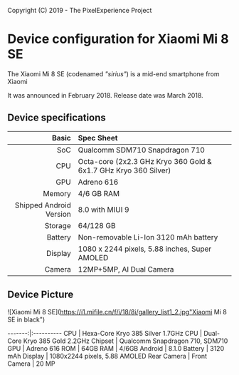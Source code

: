 Copyright (C) 2019 - The PixelExperience Project

Device configuration for Xiaomi Mi 8 SE
============================================

The Xiaomi Mi 8 SE (codenamed _"sirius"_) is a mid-end smartphone from Xiaomi

It was announced in February 2018. Release date was March 2018.

## Device specifications

Basic   | Spec Sheet
-------:|:-------------------------
SoC     | Qualcomm SDM710 Snapdragon 710
CPU     | Octa-core (2x2.3 GHz Kryo 360 Gold & 6x1.7 GHz Kryo 360 Silver)
GPU     | Adreno 616
Memory  | 4/6 GB RAM
Shipped Android Version | 8.0 with MIUI 9
Storage | 64/128 GB
Battery | Non-removable Li-Ion 3120 mAh battery
Display | 1080 x 2244 pixels, 5.88 inches, Super AMOLED
Camera  | 12MP+5MP, AI Dual Camera

## Device Picture

![Xiaomi Mi 8 SE](https://i1.mifile.cn/f/i/18/8i/gallery_list1_2.jpg"Xiaomi Mi 8 SE in black")

-------:|:----------
CPU     | Hexa-Core Kryo 385 Silver 1.7GHz
CPU     | Dual-Core Kryo 385 Gold 2.2GHz
Chipset | Qualcomm Snapdragon 710, SDM710
GPU     | Adreno 616
ROM     | 64GB 
RAM     | 4/6GB
Android | 8.1.0
Battery | 3120 mAh
Display | 1080x2244 pixels, 5.88 AMOLED
Rear Camera  | 
Front Camera | 20 MP
